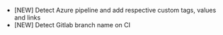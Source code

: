 - [NEW] Detect Azure pipeline and add respective custom tags, values and links
- [NEW] Detect Gitlab branch name on CI
